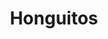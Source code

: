 ---
title: Honguitos
date: 
draft: false

# descripcion
description : Honguitos

materials: Plata 925

color: Amarillo, Celeste, Rojo, Verde, Rosa y Azul

dimensions: 0,8cm

code: 01-15-0163

type: "Aros"

categories: []

price: $580,00

# Images
# first image will be shown in the product page
images:
  # - image: "images/path_to_image"
  # La ubicacion de las imagenes es imagenes/Aros/Aros.Infantil/01-15-0163-honguitos
  - image: "./images/aros/infantil/01-15-0163-honguitos_a.JPG"
  - image: "./images/aros/infantil/01-15-0163-honguitos_b.JPG"
  - image: "./images/aros/infantil/01-15-0163-honguitos_c.JPG"
  - image: "./images/aros/infantil/01-15-0163-honguitos_d.JPG"
  - image: "./images/aros/infantil/01-15-0163-honguitos_e.JPG"
---